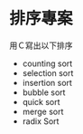 # 排序專案
用Ｃ寫出以下排序

* counting sort
* selection sort
* insertion sort
* bubble sort
* quick sort
* merge sort
* radix Sort
